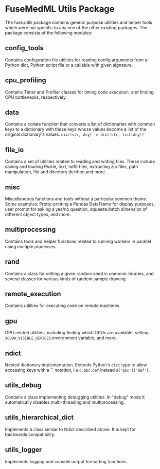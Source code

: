 # FuseMedML Utils Package

The fuse.utils package contains general purpose utilities and helper tools which were not specific to any one of the other existing packages.
The package consists of the following modules:

## config_tools
Contains configuration file utilities for reading config arguments from a Python dict, Python script file or a callable with given signature.

## cpu_profiling
Contains Timer and Profiler classes for timing code execution, and finding CPU bottlenecks, respectively.

## data
Contains a collate function that converts a list of dictionaries with common keys to a dictionary with these keys whose values become a list of the original dictionary's values:
```dict[str, Any] -> dict[str, list[Any]]```

## file_io
Contains a set of utilities related to reading and writing files. These include saving and loading Pickle, text, hdf5 files, extracting zip files, path manipulation, file and directory deletion and more.

## misc
Miscellaneous functions and tools without a particular common theme. Some examples: Pretty-printing a Pandas DataFrame for display purposes, user prompt for asking a yes/no question, squeeze batch dimension of different object types, and more.

## multiprocessing
Contains tools and helper functions related to running workers in parallel using multiple processes.

## rand
Contains a class for setting a given random seed in common libraries, and several classes for various kinds of random sample drawing.

## remote_execution
Contains utilities for executing code on remote machines.

## gpu
GPU related utilities, including finding which GPUs are available, setting `$CUDA_VISIBLE_DEVICES` environment variable, and more.

## ndict
Nested dictionary implementation. Extends Python's `dict` type to allow accessing keys with a '.' notation, i.e `d.abc.def` instead `d['abc']['def']`.

## utils_debug
Contains a class implementing debugging utilities. In "debug" mode it automatically disables multi-threading and multiprocessing.

## utils_hierarchical_dict
Implements a class similar to Ndict described above. It is kept for backwards compatibility.

## utils_logger
Implements logging and console output formatting functions.
